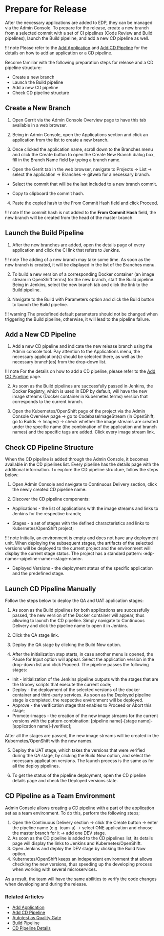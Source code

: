 # Prepare for Release

After the necessary applications are added to EDP, they can be managed via the Admin Console. To prepare for the release, create a new branch from a selected commit with a set of CI pipelines (Code Review and Build pipelines), launch the Build pipeline, and add a new CD pipeline as well.

!!! note
    Please refer to the [Add Application](add-application.md) and [Add CD Pipeline](add-cd-pipeline.md) for the details on how to add an application or a CD pipeline.

Become familiar with the following preparation steps for release and a CD pipeline structure:

* Create a new branch
* Launch the Build pipeline
* Add a new CD pipeline
* Check CD pipeline structure

## Create a New Branch

1. Open Gerrit via the Admin Console Overview page to have this tab available in a web browser.

2. Being in Admin Console, open the Applications section and click an application from the list to create a new branch.

3. Once clicked the application name, scroll down to the Branches menu and click the Create button to open the Create New Branch dialog box, fill in the Branch Name field by typing a branch name.

  * Open the Gerrit tab in the web browser, navigate to Projects → List → select the application → Branches → gitweb for a necessary branch.

  * Select the commit that will be the last included to a new branch commit.

  * Copy to clipboard the commit hash.

4.  Paste the copied hash to the From Commit Hash field and click Proceed.

!!! note
    If the commit hash is not added to the **From Commit Hash** field, the new branch will be created from the head of the master branch.

## Launch the Build Pipeline

1. After the new branches are added, open the details page of every application and click the CI link that refers to Jenkins.

  !!! note
      The adding of a new branch may take some time. As soon as the new branch is created, it will be displayed in the list of the Branches menu.

2. To build a new version of a corresponding Docker container (an image stream in OpenShift terms) for the new branch, start the Build pipeline. Being in Jenkins, select the new branch tab and click the link to the Build pipeline.

3. Navigate to the Build with Parameters option and click the Build button to launch the Build pipeline.

  !!! warning
      The predefined default parameters should not be changed when triggering the Build pipeline, otherwise, it will lead to the pipeline failure.


## Add a New CD Pipeline

1. Add a new CD pipeline and indicate the new release branch using the Admin console tool. Pay attention to the Applications menu, the necessary application(s) should be selected there, as well as the necessary branch(es) from the drop-down list.

  !!! note
      For the details on how to add a CD pipeline, please refer to the [Add CD Pipeline](add-cd-pipeline.md) page.

2. As soon as the Build pipelines are successfully passed in Jenkins, the Docker Registry, which is used in EDP by default, will have the new image streams (Docker container in Kubernetes terms) version that corresponds to the current branch.

3. Open the Kubernetes/OpenShift page of the project via the Admin Console Overview page → go to CodebaseImageStream (in OpenShift, go to Builds → Images) → check whether the image streams are created under the specific name (the combination of the application and branch names) and the specific tags are added. Click every image stream link.

## Check CD Pipeline Structure

When the CD pipeline is added through the Admin Console, it becomes available in the CD pipelines list. Every pipeline has the details page with the additional information. To explore the CD pipeline structure, follow the steps below:

1. Open Admin Console and navigate to Continuous Delivery section, click the newly created CD pipeline name.

2. Discover the CD pipeline components:

  - Applications - the list of applications with the image streams and links to Jenkins for the respective branch;

  - Stages - a set of stages with the defined characteristics and links to Kubernetes/OpenShift project;

  !!! note
      Initially, an environment is empty and does not have any deployment unit. When deploying the subsequent stages, the artifacts of the selected versions will be deployed to the current project and the environment will display the current stage status.
      The project has a standard pattern: &#8249;edp-name&#8250;-&#8249;pipeline-name&#8250;-&#8249;stage-name&#8250;.

  - Deployed Versions - the deployment status of the specific application and the predefined stage.

## Launch CD Pipeline Manually

Follow the steps below to deploy the QA and UAT application stages:

1. As soon as the Build pipelines for both applications are successfully passed, the new version of the Docker container will appear, thus allowing to launch the CD pipeline.
Simply navigate to Continuous Delivery and click the pipeline name to open it in Jenkins.

2. Click the QA stage link.

3. Deploy the QA stage by clicking the Build Now option.

4. After the initialization step starts, in case another menu is opened, the Pause for Input option will appear. Select the application version in the drop-down list and click Proceed. The pipeline passes the following stages:
  - Init - initialization of the Jenkins pipeline outputs with the stages that are the Groovy scripts that execute the current code;
  - Deploy - the deployment of the selected versions of the docker container and third-party services. As soon as the Deployed pipeline stage is completed, the respective environment will be deployed.
  - Approve - the verification stage that enables to Proceed or Abort this stage;
  - Promote-images - the creation of the new image streams for the current versions with the pattern combination: [pipeline name]-[stage name]-[application name]-[verified];

  After all the stages are passed, the new image streams will be created in the Kubernetes/OpenShift with the new names.

5. Deploy the UAT stage, which takes the versions that were verified during the QA stage, by clicking the Build Now option, and select the necessary application versions. The launch process is the same as for all the deploy pipelines.

6. To get the status of the pipeline deployment, open the CD pipeline details page and check the Deployed versions state.

## CD Pipeline as a Team Environment

Admin Console allows creating a CD pipeline with a part of the application set as a team environment. To do this, perform the following steps;

1. Open the Continuous Delivery section → click the Create button → enter the pipeline name (e.g. team-a) → select ONE application and choose the master branch for it → add one DEV stage.
2. As soon as the CD pipeline is added to the CD pipelines list, its details page will display the links to Jenkins and Kubernetes/OpenShift.
3. Open Jenkins and deploy the DEV stage by clicking the Build Now option.
4. Kubernetes/OpenShift keeps an independent environment that allows checking the new versions, thus speeding up the developing process when working with several microservices.

As a result, the team will have the same abilities to verify the code changes when developing and during the release.

### Related Articles

* [Add Application](add-application.md)
* [Add CD Pipeline](add-cd-pipeline.md)
* [Autotest as Quality Gate](../use-cases/autotest-as-quality-gate.md)
* [Build Pipeline](build-pipeline.md)
* [CD Pipeline Details](cd-pipeline-details.md)
